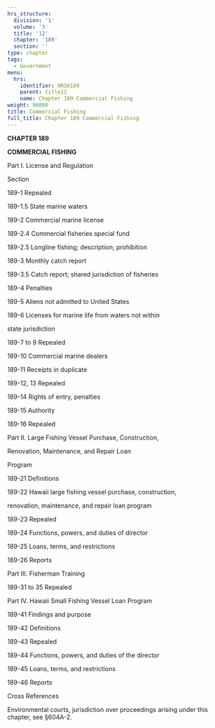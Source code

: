 ```yaml
---
hrs_structure:
  division: '1'
  volume: '3'
  title: '12'
  chapter: '189'
  section: ''
type: chapter
tags:
  - Government
menu:
  hrs:
    identifier: HRS0189
    parent: title12
    name: Chapter 189 Commercial Fishing
weight: 96000
title: Commercial Fishing
full_title: Chapter 189 Commercial Fishing
---
```

**CHAPTER 189**

**COMMERCIAL FISHING**

Part I. License and Regulation

Section

189-1 Repealed

189-1.5 State marine waters

189-2 Commercial marine license

189-2.4 Commercial fisheries special fund

189-2.5 Longline fishing; description; prohibition

189-3 Monthly catch report

189-3.5 Catch report; shared jurisdiction of fisheries

189-4 Penalties

189-5 Aliens not admitted to United States

189-6 Licenses for marine life from waters not within

state jurisdiction

189-7 to 9 Repealed

189-10 Commercial marine dealers

189-11 Receipts in duplicate

189-12, 13 Repealed

189-14 Rights of entry, penalties

189-15 Authority

189-16 Repealed

Part II. Large Fishing Vessel Purchase, Construction,

Renovation, Maintenance, and Repair Loan

Program

189-21 Definitions

189-22 Hawaii large fishing vessel purchase, construction,

renovation, maintenance, and repair loan program

189-23 Repealed

189-24 Functions, powers, and duties of director

189-25 Loans, terms, and restrictions

189-26 Reports

Part III. Fisherman Training

189-31 to 35 Repealed

Part IV. Hawaii Small Fishing Vessel Loan Program

189-41 Findings and purpose

189-42 Definitions

189-43 Repealed

189-44 Functions, powers, and duties of the director

189-45 Loans, terms, and restrictions

189-46 Reports

Cross References

Environmental courts, jurisdiction over proceedings arising under this chapter, see §604A-2.